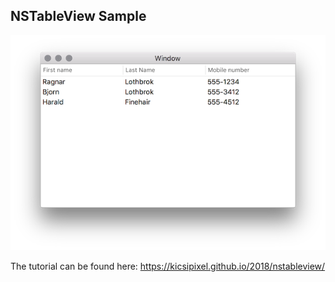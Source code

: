 ## NSTableView Sample

![NSTableView](NSTableView.png)

The tutorial can be found here: https://kicsipixel.github.io/2018/nstableview/